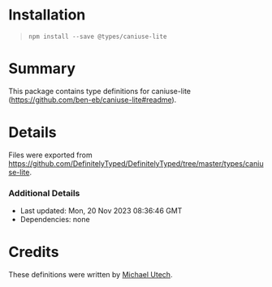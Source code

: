 # Installation
> `npm install --save @types/caniuse-lite`

# Summary
This package contains type definitions for caniuse-lite (https://github.com/ben-eb/caniuse-lite#readme).

# Details
Files were exported from https://github.com/DefinitelyTyped/DefinitelyTyped/tree/master/types/caniuse-lite.

### Additional Details
 * Last updated: Mon, 20 Nov 2023 08:36:46 GMT
 * Dependencies: none

# Credits
These definitions were written by [Michael Utech](https://github.com/mutech).
